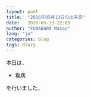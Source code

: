 ```yaml
---
layout: post
title:  "2016年05月13日の出来事"
date:   2016-05-13 22:00
author: "FUNABARA Masao"
lang: "ja"
categories: blog
tags: diary
---
```


本日は、

* 看病

を行いました。
